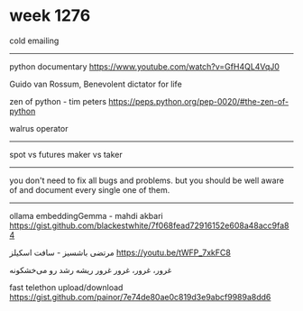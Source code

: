 # week 1276
cold emailing

---

python documentary
https://www.youtube.com/watch?v=GfH4QL4VqJ0

Guido van Rossum, Benevolent dictator for life

zen of python - tim peters
https://peps.python.org/pep-0020/#the-zen-of-python

walrus operator

---

spot vs futures
maker vs taker

---

you don't need to fix all bugs and problems.
but you should be well aware of and document every single one of them.

---

ollama embeddingGemma - mahdi akbari
https://gist.github.com/blackestwhite/7f068fead72916152e608a48acc9fa84

مرتضی باشسیز - سافت اسکیلز
https://youtu.be/tWFP_7xkFC8

غرور، غرور، غرور
غرور ریشه رشد رو می‌خشکونه

fast telethon upload/download
https://gist.github.com/painor/7e74de80ae0c819d3e9abcf9989a8dd6